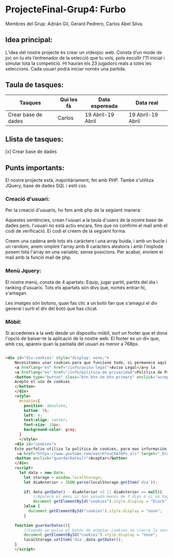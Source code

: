# <a id="top">ProjecteFinal-Grup4: Furbo</a>

Membres del Grup: Adrián Gil, Gerard Pedrero, Carlos Abel Silva.

## Idea principal: 
L’idea del nostre projecte és crear un videojoc web. Consta d’un mode de joc on tu ets l’entrenador de la selecció que tu vols, pots escollir l’11 inicial i simular 	tota la competició. Hi hauran els 23 jugadors reals a totes les seleccions. Cada usuari podrà iniciar només una partida.

## Taula de tasques: 

| Tasques | Qui les fà | Data espereada | Data real |
| ------ | ------ | ------ | ------ |
| Crear base de dades | Carlos | 19 Abril-19 Abril | 19 Abril-19 Abril |



## Llista de tasques: 

[x] Crear base de dades



## Punts importants: 

El nostre projecte està, majoritàriament, fet amb PHP. També s'utilitza JQuery, base de dades SQL i estil css.

### Creació d'usuari: 

Per la creació d'usuaris, ho fem amb php de la següent manera:



Aquestes sentències, crean l'usuari a la taula d'users de la nostre base de dades però, l'usuari no està actiu encara, fins que no confirmi el mail amb el codi de verificació. El codi el creem de la següent forma.



Creem una cadena amb tots els caràcters i una array buida, i amb un bucle i un random, anem omplint l'array amb 8 caràcters aleatoris i amb l'implode posem tota l'array en una variable, sense posicions. Per acabar, enviem el mail amb la funció mail de php.



### Menú Jquery: 

El nostre menú, consta de 4 apartats: Equip, jugar partit, partits del dia i ranking d'usuaris. Tots els apartats són divs que, només entrar-hi, s'amagan.



Les imatges són botons, quan fas clic a un botó fan que s'amagui el div general i surti el div del botó que has clicat.





### Mòbil: 

Si accedeixes a la web desde un dispositiu mòbil, surt un footer que et dona l'opció de baixar-te la aplicació de la nostre web. El footer es un div que, amb css, apareix quan la pantalla del usuari es menor a 768px.

```html

<div id="div-cookies" style="display: none;">
    Necesitamos usar cookies para que funcione todo, si permanece aquí acepta su uso, más información en
    <a hreflang="es" href="/info/aviso-legal">Aviso Legal</a>y la
    <a hreflang="es" href="/info/politica-de-privacidad">Política de Privacidad</a>.
    <button type="button" class="btn btn-sm btn-primary" onclick="acceptCookies()">
    Acepto el uso de cookies
    </button>
    </div>
    <style>
      #cookies{
        position: absolute;
        bottom: 5%;
        left: 0;
        text-align: center;
        font-size: 20px;
        background-color: gray;
      }
      </style>
    <div id="cookies">
    Este porfolio utiliza la politica de cookies, para mas información acerca de las cookies en lordsergio.online pulsa el siguiente vinculo
     <a href="https://www.youtube.com/watch?v=CXm7hPs_als" target="_blank">Politca de cookies</a>
    <button onclick="guardarDatos()">Aceptar</button>
    </div>
    <script>
      let data = new Date;
        let storage = window.localStorage;
        let diaAnterior = JSON.parse(localStorage.getItem('dia'));
    
        if( data.getDate() - diaAnterior >3 || diaAnterior == null){
            //Aparece el menu si han pasado menos de 3 dias o si no hay valores en el localStorage
            document.getElementById("cookies").style.display = "block";
        }else {
          document.getElementById("cookies").style.display = "none";
        }
    
    function guardarDatos(){
        //Cuando se pulsa el botón de aceptar cookies se cierra la ventana
        document.getElementById("cookies").style.display = "none";
        localStorage.setItem('dia',data.getDate());
    }
    </script>

```



